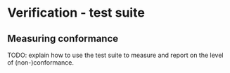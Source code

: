 # Verification - test suite



## Measuring conformance

TODO: explain how to use the test suite to measure and report on the level of
(non-)conformance.
